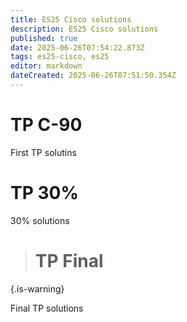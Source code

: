 ```yaml
---
title: ES25 Cisco solutions
description: ES25 Cisco solutions
published: true
date: 2025-06-26T07:54:22.873Z
tags: es25-cisco, es25
editor: markdown
dateCreated: 2025-06-26T07:51:50.354Z
---
```


# TP C-90
First TP solutins

# TP 30%
30% solutions

> # TP Final
{.is-warning}

Final TP solutions